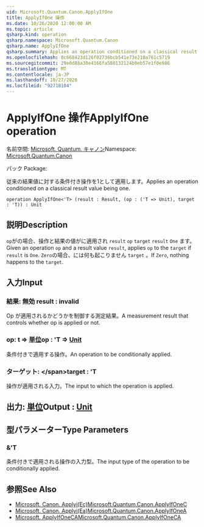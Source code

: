 ```yaml
---
uid: Microsoft.Quantum.Canon.ApplyIfOne
title: ApplyIfOne 操作
ms.date: 10/26/2020 12:00:00 AM
ms.topic: article
qsharp.kind: operation
qsharp.namespace: Microsoft.Quantum.Canon
qsharp.name: ApplyIfOne
qsharp.summary: Applies an operation conditioned on a classical result value being one.
ms.openlocfilehash: 8c668423d126f02736bcb541e73e210a761c5719
ms.sourcegitcommit: 29e0d88a30e4166fa580132124b0eb57e1f0e986
ms.translationtype: MT
ms.contentlocale: ja-JP
ms.lasthandoff: 10/27/2020
ms.locfileid: "92718104"
---
```

# <a name="applyifone-operation"></a><span data-ttu-id="9b52f-102">ApplyIfOne 操作</span><span class="sxs-lookup"><span data-stu-id="9b52f-102">ApplyIfOne operation</span></span>

<span data-ttu-id="9b52f-103">名前空間: [Microsoft. Quantum. キャノン](xref:Microsoft.Quantum.Canon)</span><span class="sxs-lookup"><span data-stu-id="9b52f-103">Namespace: [Microsoft.Quantum.Canon](xref:Microsoft.Quantum.Canon)</span></span>

<span data-ttu-id="9b52f-104">パック [](https://nuget.org/packages/)</span><span class="sxs-lookup"><span data-stu-id="9b52f-104">Package: [](https://nuget.org/packages/)</span></span>


<span data-ttu-id="9b52f-105">従来の結果値に対する条件付き操作を1として適用します。</span><span class="sxs-lookup"><span data-stu-id="9b52f-105">Applies an operation conditioned on a classical result value being one.</span></span>

```qsharp
operation ApplyIfOne<'T> (result : Result, (op : ('T => Unit), target : 'T)) : Unit
```


## <a name="description"></a><span data-ttu-id="9b52f-106">説明</span><span class="sxs-lookup"><span data-stu-id="9b52f-106">Description</span></span>

<span data-ttu-id="9b52f-107">`op`がの場合、操作と結果の値がに適用され `result` `op` `target` `result` `One` ます。</span><span class="sxs-lookup"><span data-stu-id="9b52f-107">Given an operation `op` and a result value `result`, applies `op` to the `target` if `result` is `One`.</span></span> <span data-ttu-id="9b52f-108">`Zero`の場合、には何も起こりません `target` 。</span><span class="sxs-lookup"><span data-stu-id="9b52f-108">If `Zero`, nothing happens to the `target`.</span></span>

## <a name="input"></a><span data-ttu-id="9b52f-109">入力</span><span class="sxs-lookup"><span data-stu-id="9b52f-109">Input</span></span>

### <a name="result--__invalidresult__"></a><span data-ttu-id="9b52f-110">結果: __無効 <Result>__</span><span class="sxs-lookup"><span data-stu-id="9b52f-110">result : __invalid<Result>__</span></span>

<span data-ttu-id="9b52f-111">Op が適用されるかどうかを制御する測定結果。</span><span class="sxs-lookup"><span data-stu-id="9b52f-111">A measurement result that controls whether op is applied or not.</span></span>


### <a name="op--t--unit"></a><span data-ttu-id="9b52f-112">op: t => [単位](xref:microsoft.quantum.lang-ref.unit)</span><span class="sxs-lookup"><span data-stu-id="9b52f-112">op : 'T => [Unit](xref:microsoft.quantum.lang-ref.unit)</span></span> 

<span data-ttu-id="9b52f-113">条件付きで適用する操作。</span><span class="sxs-lookup"><span data-stu-id="9b52f-113">An operation to be conditionally applied.</span></span>


### <a name="target--t"></a><span data-ttu-id="9b52f-114">ターゲット: \</span><span class="sxs-lookup"><span data-stu-id="9b52f-114">target : 'T</span></span>

<span data-ttu-id="9b52f-115">操作が適用される入力。</span><span class="sxs-lookup"><span data-stu-id="9b52f-115">The input to which the operation is applied.</span></span>



## <a name="output--unit"></a><span data-ttu-id="9b52f-116">出力: [単位](xref:microsoft.quantum.lang-ref.unit)</span><span class="sxs-lookup"><span data-stu-id="9b52f-116">Output : [Unit](xref:microsoft.quantum.lang-ref.unit)</span></span>



## <a name="type-parameters"></a><span data-ttu-id="9b52f-117">型パラメーター</span><span class="sxs-lookup"><span data-stu-id="9b52f-117">Type Parameters</span></span>

### <a name="t"></a><span data-ttu-id="9b52f-118">&</span><span class="sxs-lookup"><span data-stu-id="9b52f-118">'T</span></span>

<span data-ttu-id="9b52f-119">条件付きで適用される操作の入力型。</span><span class="sxs-lookup"><span data-stu-id="9b52f-119">The input type of the operation to be conditionally applied.</span></span>

## <a name="see-also"></a><span data-ttu-id="9b52f-120">参照</span><span class="sxs-lookup"><span data-stu-id="9b52f-120">See Also</span></span>

- [<span data-ttu-id="9b52f-121">Microsoft. Canon. Applyi(Ec)</span><span class="sxs-lookup"><span data-stu-id="9b52f-121">Microsoft.Quantum.Canon.ApplyIfOneC</span></span>](xref:Microsoft.Quantum.Canon.ApplyIfOneC)
- [<span data-ttu-id="9b52f-122">Microsoft. Canon. Applyi(Ea)</span><span class="sxs-lookup"><span data-stu-id="9b52f-122">Microsoft.Quantum.Canon.ApplyIfOneA</span></span>](xref:Microsoft.Quantum.Canon.ApplyIfOneA)
- [<span data-ttu-id="9b52f-123">Microsoft. ApplyIfOneCA</span><span class="sxs-lookup"><span data-stu-id="9b52f-123">Microsoft.Quantum.Canon.ApplyIfOneCA</span></span>](xref:Microsoft.Quantum.Canon.ApplyIfOneCA)
